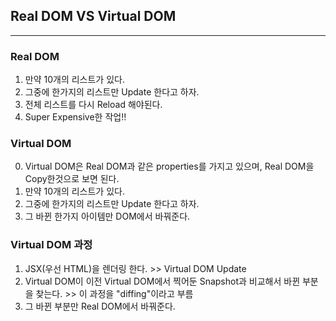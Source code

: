 ## Real DOM VS Virtual DOM

---

### Real DOM

1. 만약 10개의 리스트가 있다.
2. 그중에 한가지의 리스트만 Update 한다고 하자.
3. 전체 리스트를 다시 Reload 해야된다.
4. Super Expensive한 작업!!

### Virtual DOM

0. Virtual DOM은 Real DOM과 같은 properties를 가지고 있으며, Real DOM을 Copy한것으로 보면 된다.
1. 만약 10개의 리스트가 있다.
2. 그중에 한가지의 리스트만 Update 한다고 하자.
3. 그 바뀐 한가지 아이템만 DOM에서 바꿔준다.

### Virtual DOM 과정

1. JSX(우선 HTML)을 렌더링 한다. >> Virtual DOM Update
2. Virtual DOM이 이전 Virtual DOM에서 찍어둔 Snapshot과 비교해서 바뀐 부분을 찾는다. >> 이 과정을 "diffing"이라고 부름
3. 그 바뀐 부분만 Real DOM에서 바꿔준다.
